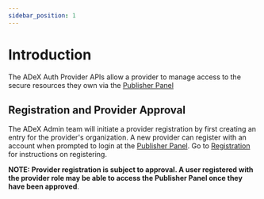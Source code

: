 ```yaml
---
sidebar_position: 1
---
```


# Introduction

The ADeX Auth Provider APIs allow a provider to manage access to the secure resources they own via the [Publisher Panel](https://publisher.iudx.org.in)

## Registration and Provider Approval

The ADeX Admin team will initiate a provider registration by first creating an entry for the provider's organization. A new provider can register with an account when prompted to login at the [Publisher Panel](https://publisher.iudx.org.in). Go to [Registration](../registration.md) for instructions on registering.

**NOTE: Provider registration is subject to approval. A user registered with the provider role may be able to access the Publisher Panel once they have been approved**. 

